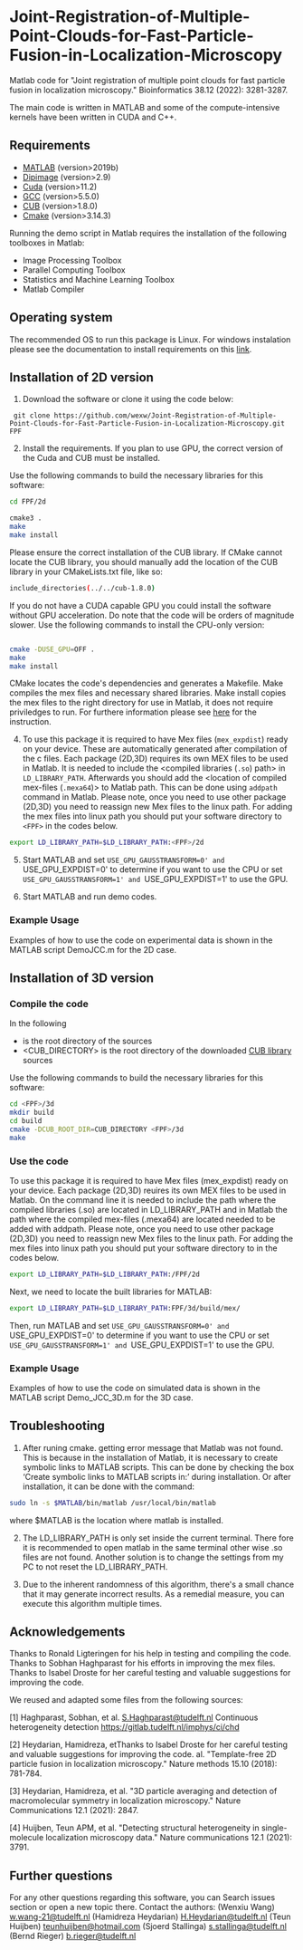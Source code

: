 # Joint-Registration-of-Multiple-Point-Clouds-for-Fast-Particle-Fusion-in-Localization-Microscopy
Matlab code for "Joint registration of multiple point clouds for fast particle fusion in localization microscopy." Bioinformatics 38.12 (2022): 3281-3287.

The main code is written in MATLAB and some of the compute-intensive kernels have been written in CUDA and C++.

## Requirements

* [MATLAB](https://www.mathworks.com/products/matlab.html) (version>2019b)
* [Dipimage](http://www.diplib.org/) (version>2.9)
* [Cuda](https://developer.nvidia.com/cuda-downloads) (version>11.2)
* [GCC](https://gcc.gnu.org/) (version>5.5.0)
* [CUB](https://nvlabs.github.io/cub/) (version>1.8.0)
* [Cmake](https://cmake.org/) (version>3.14.3)


Running the demo script in Matlab requires the installation of the following toolboxes in Matlab:
* Image Processing Toolbox
* Parallel Computing Toolbox
* Statistics and Machine Learning Toolbox
* Matlab Compiler


## Operating system

The recommended OS to run this package is Linux. For windows instalation please see the documentation to install requirements on this [link](https://github.com/imphys/smlm_datafusion3d).

## Installation of 2D version

1. Download the software or clone it using the code below: 

``` git clone https://github.com/wexw/Joint-Registration-of-Multiple-Point-Clouds-for-Fast-Particle-Fusion-in-Localization-Microscopy.git FPF```

2. Install the requirements. If you plan to use GPU, the correct version of the Cuda and CUB must be installed. 


Use the following commands to build the necessary libraries for this software:

```bash
cd FPF/2d

cmake3 .
make
make install
````

Please ensure the correct installation of the CUB library. If CMake cannot locate the CUB library, you should manually add the location of the CUB library in your CMakeLists.txt file, like so:
````bash
include_directories(../../cub-1.8.0)
````
If you do not have a CUDA capable GPU you could install the software without GPU acceleration. Do note that the code will be orders of magnitude slower. Use the following commands to install the CPU-only version:
```bash

cmake -DUSE_GPU=OFF .
make
make install
```

CMake locates the code's dependencies and generates a Makefile. Make compiles the mex files and necessary shared libraries. Make install copies the mex files to the right directory for use in Matlab, it does not require priviledges to run.
For furthere information please see [here](https://github.com/imphys/smlm_datafusion3d) for the instruction.

4.  To use this package it is required to have Mex files (`mex_expdist`) ready on your device. These are automatically generated after compilation of the c files. Each package (2D,3D) requires its own MEX files to be used in Matlab. It is needed to include the <compiled libraries (`.so`) path> in `LD_LIBRARY_PATH`. Afterwards you should add the <location of compiled mex-files (`.mexa64`)> to Matlab path. This can be done using `addpath` command in Matlab. Please note, once you need to use other package (2D,3D) you need to reassign new Mex files to the linux path. For adding the mex files into linux path you should put your software directory to `<FPF>` in the codes below.

   ```bash
   export LD_LIBRARY_PATH=$LD_LIBRARY_PATH:<FPF>/2d
   ```

5. Start MATLAB and set `USE_GPU_GAUSSTRANSFORM=0' and `USE_GPU_EXPDIST=0' to determine if you want to use the CPU or set `USE_GPU_GAUSSTRANSFORM=1' and `USE_GPU_EXPDIST=1' to use the GPU.



4. Start MATLAB and run demo codes.

### Example Usage
Examples of how to use the code on experimental data is shown in the MATLAB script DemoJCC.m for the 2D case.

## Installation of 3D version

### Compile the code
In the following

- <FPF> is the root directory of the sources
- <CUB_DIRECTORY> is the root directory of the downloaded [CUB library](https://nvlabs.github.io/cub/) sources


Use the following commands to build the necessary libraries for this software:

```bash
cd <FPF>/3d
mkdir build
cd build
cmake -DCUB_ROOT_DIR=CUB_DIRECTORY <FPF>/3d
make
````
### Use the code
To use this package it is required to have Mex files (mex_expdist) ready on your device. Each package (2D,3D) reuires its own MEX files to be used in Matlab. On the command line it is needed to include the path where the compiled libraries (.so) are located in LD_LIBRARY_PATH and in Matlab the path where the compiled mex-files (.mexa64)  are located needed to be added with addpath. Please note, once you need to use other package (2D,3D) you need to reassign new Mex files to the linux path. For adding the mex files into linux path you should put your software directory to <FPF> in the codes below.
```bash
export LD_LIBRARY_PATH=$LD_LIBRARY_PATH:/FPF/2d
````
Next, we need to locate the built libraries for MATLAB:
```bash
export LD_LIBRARY_PATH=$LD_LIBRARY_PATH:FPF/3d/build/mex/
``` 
Then, run MATLAB and set `USE_GPU_GAUSSTRANSFORM=0' and `USE_GPU_EXPDIST=0' to determine if you want to use the CPU or set `USE_GPU_GAUSSTRANSFORM=1' and `USE_GPU_EXPDIST=1' to use the GPU. 

### Example Usage
Examples of how to use the code on simulated data is shown in the MATLAB script Demo_JCC_3D.m for the 3D case.

## Troubleshooting

1. After runing cmake. getting error message that Matlab was not found. This is because in the installation of Matlab, it is necessary to create symbolic links to MATLAB scripts. This can be done by checking the box ‘Create symbolic links to MATLAB scripts in:’ during installation. Or after installation, it can be done with the command:
```bash 
sudo ln -s $MATLAB/bin/matlab /usr/local/bin/matlab 
``` 
where $MATLAB is the location where matlab is installed.

2. The LD_LIBRARY_PATH is only set inside the current terminal. There fore it is recommended to open matlab in the same terminal other wise .so files are not found.
Another solution is to change the settings from my PC to not reset the LD_LIBRARY_PATH.

3. Due to the inherent randomness of this algorithm, there's a small chance that it may generate incorrect results. As a remedial measure, you can execute this algorithm multiple times.

## Acknowledgements
Thanks to Ronald Ligteringen for his help in testing and compiling the code.
Thanks to Sobhan Haghparast for his efforts in improving the mex files.
Thanks to Isabel Droste for her careful testing and valuable suggestions for improving the code.


We reused and adapted some files from the following sources:

[1] Haghparast, Sobhan, et al. <S.Haghparast@tudelft.nl>  Continuous heterogeneity detection https://gitlab.tudelft.nl/imphys/ci/chd

[2] Heydarian, Hamidreza, etThanks to Isabel Droste for her careful testing and valuable suggestions for improving the code. al. "Template-free 2D particle fusion in localization microscopy." Nature methods 15.10 (2018): 781-784.

[3] Heydarian, Hamidreza, et al. "3D particle averaging and detection of macromolecular symmetry in localization microscopy." Nature Communications 12.1 (2021): 2847.

[4] Huijben, Teun APM, et al. "Detecting structural heterogeneity in single-molecule localization microscopy data." Nature communications 12.1 (2021): 3791.

## Further questions
For any other questions regarding this software, you can
Search issues section or open a new topic there.
Contact the authors: 
(Wenxiu Wang) w.wang-21@tudelft.nl
(Hamidreza Heydarian) H.Heydarian@tudelft.nl
(Teun Huijben) teunhuijben@hotmail.com
(Sjoerd Stallinga) s.stallinga@tudelft.nl
(Bernd Rieger) b.rieger@tudelft.nl
